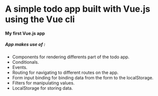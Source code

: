 <h1>A simple todo app built with Vue.js using the Vue cli</h1>
<h4>My first Vue.js app</h4>
<h5>App makes use of :</h5>
<ul type='i'>
    <li>Components for rendering differents part of the todo app.</li>
    <li>Conditionals.</li>
    <li>Events.</li>
    <li>Routing for navigating to different routes on the app.</li>
    <li>Form input binding for binding data from the form to the localStorage.</li>
    <li>Filters for manipulating values.</li>
    <li>LocalStorage for storing data.</li>
</ul>